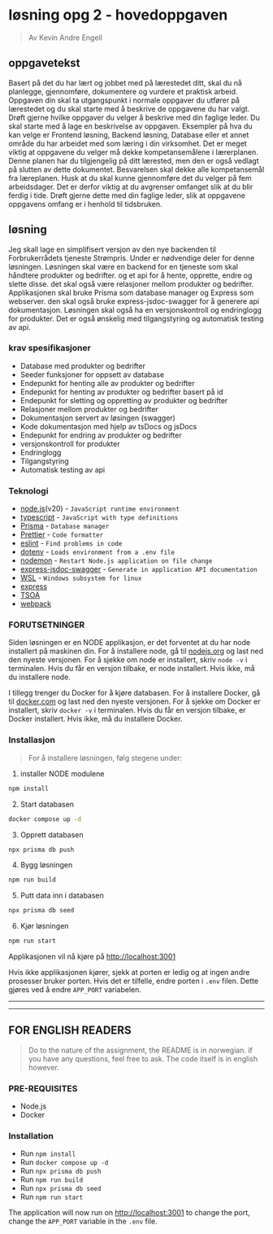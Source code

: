 # løsning opg 2 - hovedoppgaven

> Av Kevin Andre Engell

## oppgavetekst

Basert på det du har lært og jobbet med på lærestedet ditt, skal du nå planlegge, gjennomføre, dokumentere og vurdere et praktisk arbeid. Oppgaven din skal ta utgangspunkt i normale oppgaver du utfører på lærestedet og du skal starte med å beskrive de oppgavene du har valgt. Drøft gjerne hvilke oppgaver du velger å beskrive med din faglige leder. Du skal starte med å lage en beskrivelse av oppgaven.
Eksempler på hva du kan velge er Frontend løsning, Backend løsning, Database eller et annet område du har arbeidet med som læring i din virksomhet. Det er meget viktig at oppgavene du velger må dekke kompetansemålene i lærerplanen. Denne planen har du tilgjengelig på ditt lærested, men den er også vedlagt på slutten av dette dokumentet. Besvarelsen skal dekke alle kompetansemål fra læreplanen.
Husk at du skal kunne gjennomføre det du velger på fem arbeidsdager. Det er derfor viktig at du avgrenser omfanget slik at du blir ferdig i tide. Drøft gjerne dette med din faglige leder, slik at oppgavene oppgavens omfang er i henhold til tidsbruken.

## løsning

Jeg skall lage en simplifisert versjon av den nye backenden til Forbrukerrådets tjeneste Strømpris. Under er nødvendige deler for denne løsningen. Løsningen skal være en backend for en tjeneste som skal håndtere produkter og bedrifter. og et api for å hente, opprette, endre og slette disse. det skal også være relasjoner mellom produkter og bedrifter. Applikasjonen skal bruke Prisma som database manager og Express som webserver. den skal også bruke express-jsdoc-swagger for å generere api dokumentasjon. Løsningen skal også ha en versjonskontroll og endringlogg for produkter. Det er også ønskelig med tilgangstyring og automatisk testing av api.

### krav spesifikasjoner

-   Database med produkter og bedrifter
-   Seeder funksjoner for oppsett av database
-   Endepunkt for henting alle av produkter og bedrifter
-   Endepunkt for henting av produkter og bedrifter basert på id
-   Endepunkt for sletting og oppretting av produkter og bedrifter
-   Relasjoner mellom produkter og bedrifter
-   Dokumentasjon servert av løsingen (swagger)
-   Kode dokumentasjon med hjelp av tsDocs og jsDocs
-   Endepunkt for endring av produkter og bedrifter
-   versjonskontroll for produkter
-   Endringlogg
-   Tilgangstyring
-   Automatisk testing av api

### Teknologi

-   [node.js](https://nodejs.org/en)(v20) - `JavaScript runtime environment`
-   [typescript](https://www.typescriptlang.org) - `JavaScript with type definitions`
-   [Prisma](https://www.prisma.io) - `Database manager`
-   [Prettier](https://prettier.io) - `Code formatter`
-   [eslint](https://eslint.org) - `Find problems in code`
-   [dotenv](https://www.npmjs.com/package/dotenv) - `Loads environment from a .env file`
-   [nodemon](https://nodemon.io) - `Restart Node.js application on file change`
-   [express-jsdoc-swagger](https://brikev.github.io/express-jsdoc-swagger-docs/) - `Generate in application API documentation`
-   [WSL]() - `Windows subsystem for linux`
-   [express](https://expressjs.com/)
-   [TSOA](https://tsoa-community.github.io/docs/)
-   [webpack](https://webpack.js.org)

### FORUTSETNINGER

Siden løsningen er en NODE applikasjon, er det forventet at du har node installert på maskinen din. For å installere node, gå til [nodejs.org](https://nodejs.org/en) og last ned den nyeste versjonen. For å sjekke om node er installert, skriv `node -v` i terminalen. Hvis du får en versjon tilbake, er node installert. Hvis ikke, må du installere node.

I tillegg trenger du Docker for å kjøre databasen. For å installere Docker, gå til [docker.com](https://www.docker.com/products/docker-desktop) og last ned den nyeste versjonen. For å sjekke om Docker er installert, skriv `docker -v` i terminalen. Hvis du får en versjon tilbake, er Docker installert. Hvis ikke, må du installere Docker.

### Installasjon

> For å installere løsningen, følg stegene under:

1. installer NODE modulene

```bash
npm install
```

2. Start databasen

```bash
docker compose up -d
```

3. Opprett databasen

```bash
npx prisma db push
```

4. Bygg løsningen

```bash
npm run build
```

5. Putt data inn i databasen

```bash
npx prisma db seed
```

6. Kjør løsningen

```bash
npm run start
```

Applikasjonen vil nå kjøre på [http://localhost:3001](http://localhost:3001)

Hvis ikke applikasjonen kjører, sjekk at porten er ledig og at ingen andre prosesser bruker porten. Hvis det er tilfelle, endre porten i `.env` filen. Dette gjøres ved å endre `APP_PORT` variabelen.

---

---

## FOR ENGLISH READERS

> Do to the nature of the assignment, the README is in norwegian. if you have any questions, feel free to ask. The code itself is in english however.

### PRE-REQUISITES

-   Node.js
-   Docker

### Installation

-   Run `npm install`
-   Run `docker compose up -d`
-   Run `npx prisma db push`
-   Run `npm run build`
-   Run `npx prisma db seed`
-   Run `npm run start`

The application will now run on [http://localhost:3001](http://localhost:3001)
to change the port, change the `APP_PORT` variable in the `.env` file.
